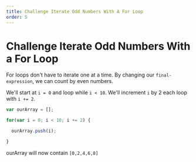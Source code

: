 ```yaml
---
title: Challenge Iterate Odd Numbers With A For Loop
order: 5
---
```

# Challenge Iterate Odd Numbers With a For Loop

For loops don't have to iterate one at a time. By changing our `final-expression`, we can count by even numbers.

We'll start at `i = 0` and loop while `i < 10`. We'll increment `i` by 2 each loop with `i += 2`.

```javascript
var ourArray = [];

for(var i = 0; i < 10; i += 2) {

  ourArray.push(i);

}
```

ourArray will now contain `[0,2,4,6,8]`
